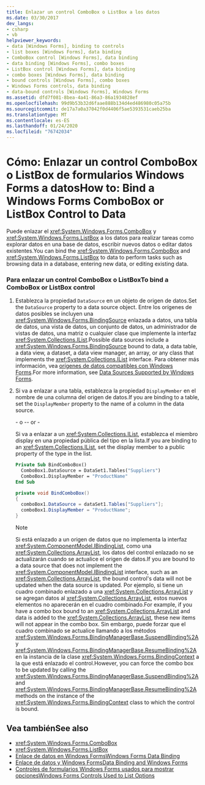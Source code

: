 ```yaml
---
title: Enlazar un control ComboBox o ListBox a los datos
ms.date: 03/30/2017
dev_langs:
- csharp
- vb
helpviewer_keywords:
- data [Windows Forms], binding to controls
- list boxes [Windows Forms], data binding
- ComboBox control [Windows Forms], data binding
- data binding [Windows Forms], combo boxes
- ListBox control [Windows Forms], data binding
- combo boxes [Windows Forms], data binding
- bound controls [Windows Forms], combo boxes
- Windows Forms controls, data binding
- data-bound controls [Windows Forms], Windows Forms
ms.assetid: dfd7f081-8bea-4a41-86a3-86a1934828ef
ms.openlocfilehash: 99d9b53b32d6faae888b134d4ed486980c05a75b
ms.sourcegitcommit: de17a7a0a37042f0d4406f5ae5393531caeb25ba
ms.translationtype: MT
ms.contentlocale: es-ES
ms.lasthandoff: 01/24/2020
ms.locfileid: "76742034"
---
```

# <a name="how-to-bind-a-windows-forms-combobox-or-listbox-control-to-data"></a><span data-ttu-id="7bfe4-102">Cómo: Enlazar un control ComboBox o ListBox de formularios Windows Forms a datos</span><span class="sxs-lookup"><span data-stu-id="7bfe4-102">How to: Bind a Windows Forms ComboBox or ListBox Control to Data</span></span>
<span data-ttu-id="7bfe4-103">Puede enlazar el <xref:System.Windows.Forms.ComboBox> y <xref:System.Windows.Forms.ListBox> a los datos para realizar tareas como explorar datos en una base de datos, escribir nuevos datos o editar datos existentes.</span><span class="sxs-lookup"><span data-stu-id="7bfe4-103">You can bind the <xref:System.Windows.Forms.ComboBox> and <xref:System.Windows.Forms.ListBox> to data to perform tasks such as browsing data in a database, entering new data, or editing existing data.</span></span>  
  
### <a name="to-bind-a-combobox-or-listbox-control"></a><span data-ttu-id="7bfe4-104">Para enlazar un control ComboBox o ListBox</span><span class="sxs-lookup"><span data-stu-id="7bfe4-104">To bind a ComboBox or ListBox control</span></span>  
  
1. <span data-ttu-id="7bfe4-105">Establezca la propiedad `DataSource` en un objeto de origen de datos.</span><span class="sxs-lookup"><span data-stu-id="7bfe4-105">Set the `DataSource` property to a data source object.</span></span> <span data-ttu-id="7bfe4-106">Entre los orígenes de datos posibles se incluyen una <xref:System.Windows.Forms.BindingSource> enlazada a datos, una tabla de datos, una vista de datos, un conjunto de datos, un administrador de vistas de datos, una matriz o cualquier clase que implemente la interfaz <xref:System.Collections.IList>.</span><span class="sxs-lookup"><span data-stu-id="7bfe4-106">Possible data sources include a <xref:System.Windows.Forms.BindingSource> bound to data, a data table, a data view, a dataset, a data view manager, an array, or any class that implements the <xref:System.Collections.IList> interface.</span></span> <span data-ttu-id="7bfe4-107">Para obtener más información, vea [orígenes de datos compatibles con Windows Forms](../data-sources-supported-by-windows-forms.md).</span><span class="sxs-lookup"><span data-stu-id="7bfe4-107">For more information, see [Data Sources Supported by Windows Forms](../data-sources-supported-by-windows-forms.md).</span></span>  
  
2. <span data-ttu-id="7bfe4-108">Si va a enlazar a una tabla, establezca la propiedad `DisplayMember` en el nombre de una columna del origen de datos.</span><span class="sxs-lookup"><span data-stu-id="7bfe4-108">If you are binding to a table, set the `DisplayMember` property to the name of a column in the data source.</span></span>  
  
     <span data-ttu-id="7bfe4-109">\- o -</span><span class="sxs-lookup"><span data-stu-id="7bfe4-109">\- or -</span></span>  
  
     <span data-ttu-id="7bfe4-110">Si va a enlazar a un <xref:System.Collections.IList>, establezca el miembro display en una propiedad pública del tipo en la lista.</span><span class="sxs-lookup"><span data-stu-id="7bfe4-110">If you are binding to an <xref:System.Collections.IList>, set the display member to a public property of the type in the list.</span></span>  
  
    ```vb  
    Private Sub BindComboBox()  
      ComboBox1.DataSource = DataSet1.Tables("Suppliers")  
      ComboBox1.DisplayMember = "ProductName"  
    End Sub  
    ```  
  
    ```csharp  
    private void BindComboBox()  
    {  
      comboBox1.DataSource = dataSet1.Tables["Suppliers"];  
      comboBox1.DisplayMember = "ProductName";  
    }  
    ```  
  
    > [!NOTE]
    > <span data-ttu-id="7bfe4-111">Si está enlazado a un origen de datos que no implementa la interfaz <xref:System.ComponentModel.IBindingList>, como una <xref:System.Collections.ArrayList>, los datos del control enlazado no se actualizarán cuando se actualice el origen de datos.</span><span class="sxs-lookup"><span data-stu-id="7bfe4-111">If you are bound to a data source that does not implement the <xref:System.ComponentModel.IBindingList> interface, such as an <xref:System.Collections.ArrayList>, the bound control's data will not be updated when the data source is updated.</span></span> <span data-ttu-id="7bfe4-112">Por ejemplo, si tiene un cuadro combinado enlazado a una <xref:System.Collections.ArrayList> y se agregan datos al <xref:System.Collections.ArrayList>, estos nuevos elementos no aparecerán en el cuadro combinado.</span><span class="sxs-lookup"><span data-stu-id="7bfe4-112">For example, if you have a combo box bound to an <xref:System.Collections.ArrayList> and data is added to the <xref:System.Collections.ArrayList>, these new items will not appear in the combo box.</span></span> <span data-ttu-id="7bfe4-113">Sin embargo, puede forzar que el cuadro combinado se actualice llamando a los métodos <xref:System.Windows.Forms.BindingManagerBase.SuspendBinding%2A> y <xref:System.Windows.Forms.BindingManagerBase.ResumeBinding%2A> en la instancia de la clase <xref:System.Windows.Forms.BindingContext> a la que está enlazado el control.</span><span class="sxs-lookup"><span data-stu-id="7bfe4-113">However, you can force the combo box to be updated by calling the <xref:System.Windows.Forms.BindingManagerBase.SuspendBinding%2A> and <xref:System.Windows.Forms.BindingManagerBase.ResumeBinding%2A> methods on the instance of the <xref:System.Windows.Forms.BindingContext> class to which the control is bound.</span></span>  
  
## <a name="see-also"></a><span data-ttu-id="7bfe4-114">Vea también</span><span class="sxs-lookup"><span data-stu-id="7bfe4-114">See also</span></span>

- <xref:System.Windows.Forms.ComboBox>
- <xref:System.Windows.Forms.ListBox>
- [<span data-ttu-id="7bfe4-115">Enlace de datos en Windows Forms</span><span class="sxs-lookup"><span data-stu-id="7bfe4-115">Windows Forms Data Binding</span></span>](../windows-forms-data-binding.md)
- [<span data-ttu-id="7bfe4-116">Enlace de datos y Windows Forms</span><span class="sxs-lookup"><span data-stu-id="7bfe4-116">Data Binding and Windows Forms</span></span>](../data-binding-and-windows-forms.md)
- [<span data-ttu-id="7bfe4-117">Controles de formularios Windows Forms usados para mostrar opciones</span><span class="sxs-lookup"><span data-stu-id="7bfe4-117">Windows Forms Controls Used to List Options</span></span>](windows-forms-controls-used-to-list-options.md)
